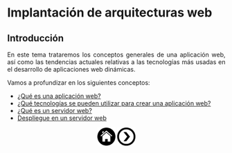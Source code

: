 <div align="justify">

# Implantación de arquitecturas web

## Introducción

  En este tema trataremos los conceptos generales de una aplicación web, así como las tendencias actuales relativas a las tecnologías más usadas en el desarrollo de aplicaciones web dinámicas.

  Vamos a profundizar en los siguientes conceptos:
  - [¿Qué es una aplicación web?](CONCEPTOS.md)
  - [¿Qué tecnologías se pueden utilizar para crear una aplicación web?](TECNOLOGIAS.md)
  - [¿Qué es un servidor web?](SERVIDOR.md)
  - [Despliegue en un servidor web](DESPLIEGUE.md)


<div align="center">
  <!--
    <a href="OPERACIONES_AVANZADAS.md"><img src="../../img/before.png" style="width:42px;height:42px;"></a>
    -->
    <a href="README.md"><img src="../../img/home.png"  style="width:42px;height:42px;"></a>
    <a href="CONCEPTOS.md"><img src="../../img/next.png" style="width:42px;height:42px;">
</div>

</div>

